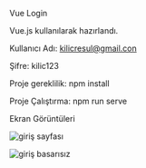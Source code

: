 Vue Login

Vue.js kullanılarak hazırlandı.

Kullanıcı Adı: kilicresul@gmail.con

Şifre: kilic123

Proje gereklilik: npm install

Proje Çalıştırma: npm run serve

Ekran Görüntüleri

![giriş sayfası](https://github.com/resulkilic0/LoginPage/assets/164054772/30586889-ea10-4682-ba54-3e00c8605139)


![giriş basarısız](https://github.com/resulkilic0/LoginPage/assets/164054772/3d2f3974-7f51-4572-b366-2e908d35eb47)
